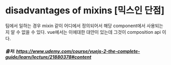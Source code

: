 # disadvantages of mixins [믹스인 단점]

팀에서 일하는 경우 mixin 같이 어디에서 정의되어서 해당 component에서 사용되는지 알 수 없을 수 있다.
vue에서는 이에대한 대안이 있는데 그것이 composition api 이다.

##### 출처: https://www.udemy.com/course/vuejs-2-the-complete-guide/learn/lecture/21880378#content
